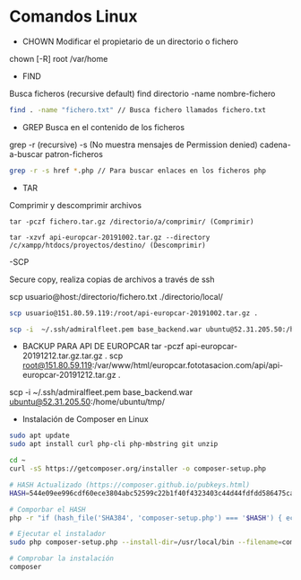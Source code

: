 # Comandos Linux

- CHOWN 
Modificar el propietario de un directorio o fichero 

chown [-R] root /var/home 

- FIND

Busca ficheros (recursive default)
find directorio -name nombre-fichero

```sh
find . -name "fichero.txt" // Busca fichero llamados fichero.txt
```


- GREP 
Busca en el contenido de los ficheros

grep -r (recursive) -s (No muestra mensajes de Permission denied) cadena-a-buscar patron-ficheros

```sh
grep -r -s href *.php // Para buscar enlaces en los ficheros php
```


- TAR 

Comprimir y descomprimir archivos
```
tar -pczf fichero.tar.gz /directorio/a/comprimir/ (Comprimir)

tar -xzvf api-europcar-20191002.tar.gz --directory /c/xampp/htdocs/proyectos/destino/ (Descomprimir)
```



-SCP 

Secure copy, realiza copias de archivos a través de ssh 

scp usuario@host:/directorio/fichero.txt ./directorio/local/
```sh
scp usuario@151.80.59.119:/root/api-europcar-20191002.tar.gz .

scp -i  ~/.ssh/admiralfleet.pem base_backend.war ubuntu@52.31.205.50:/home/ubuntu/tmp/
```

- BACKUP PARA API DE EUROPCAR
tar -pczf api-europcar-20191212.tar.gz.tar.gz .
scp root@151.80.59.119:/var/www/html/europcar.fototasacion.com/api/api-europcar-20191212.tar.gz .


scp -i  ~/.ssh/admiralfleet.pem base_backend.war ubuntu@52.31.205.50:/home/ubuntu/tmp/

- Instalación de Composer en Linux
```sh
sudo apt update
sudo apt install curl php-cli php-mbstring git unzip

cd ~
curl -sS https://getcomposer.org/installer -o composer-setup.php

# HASH Actualizado (https://composer.github.io/pubkeys.html)
HASH=544e09ee996cdf60ece3804abc52599c22b1f40f4323403c44d44fdfdd586475ca9813a858088ffbc1f233e9b180f061

# Comporbar el HASH 
php -r "if (hash_file('SHA384', 'composer-setup.php') === '$HASH') { echo 'Installer verified'; } else { echo 'Installer corrupt'; unlink('composer-setup.php'); } echo PHP_EOL;"

# Ejecutar el instalador 
sudo php composer-setup.php --install-dir=/usr/local/bin --filename=composer

# Comprobar la instalación 
composer 
```